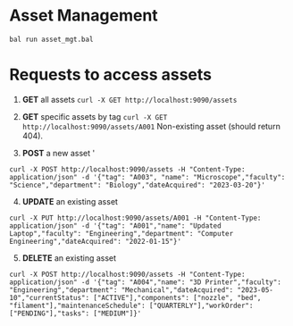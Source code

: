 # Asset Management

`bal run asset_mgt.bal`


# Requests to access assets

1. **GET** all assets `curl -X GET http://localhost:9090/assets`

2. **GET** specific assets by tag `curl -X GET http://localhost:9090/assets/A001`  Non-existing asset (should return 404).

3. **POST** a new asset '
```shell
curl -X POST http://localhost:9090/assets -H "Content-Type: application/json" -d '{"tag": "A003", "name": "Microscope","faculty": "Science","department": "Biology","dateAcquired": "2023-03-20"}'
```

4. **UPDATE** an existing asset 
```shell
curl -X PUT http://localhost:9090/assets/A001 -H "Content-Type: application/json" -d '{"tag": "A001","name": "Updated Laptop","faculty": "Engineering","department": "Computer Engineering","dateAcquired": "2022-01-15"}'
```

5. **DELETE** an existing asset 
```shell
curl -X POST http://localhost:9090/assets -H "Content-Type: application/json" -d '{"tag": "A004","name": "3D Printer","faculty": "Engineering","department": "Mechanical","dateAcquired": "2023-05-10","currentStatus": ["ACTIVE"],"components": ["nozzle", "bed", "filament"],"maintenanceSchedule": ["QUARTERLY"],"workOrder": ["PENDING"],"tasks": ["MEDIUM"]}'
```
 